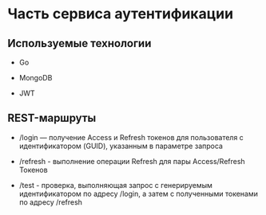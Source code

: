 # Часть сервиса аутентификации

## Используемые технологии

* Go

* MongoDB

* JWT

## REST-маршруты

* /login — получение Access и Refresh токенов для пользователя с идентификатором (GUID), указанным в параметре запроса

* /refresh - выполнение операции Refresh для пары Access/Refresh Токенов

* /test - проверка, выполняющая запрос с генерируемым идентификатором по адресу /login, а затем с полученными токенами по адресу /refresh
